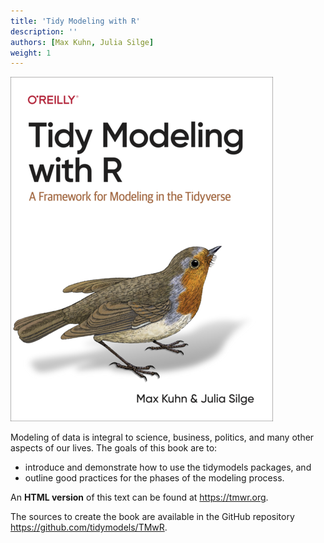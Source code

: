 ```yaml
---
title: 'Tidy Modeling with R'
description: ''
authors: [Max Kuhn, Julia Silge]
weight: 1
---
```






![](cover.png)

Modeling of data is integral to science, business, politics, and many other aspects of our lives. The goals of this book are to:

- introduce and demonstrate how to use the tidymodels packages, and 
- outline good practices for the phases of the modeling process.

An **HTML version** of this text can be found at <https://tmwr.org>. 

The sources to create the book are available in the GitHub repository <https://github.com/tidymodels/TMwR>. 
